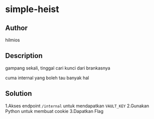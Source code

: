 # simple-heist

## Author
hilmios

## Description
gampang sekali, tinggal cari kunci dari brankasnya

cuma internal yang boleh tau banyak hal

## Solution
1.Akses endpoint `/internal` untuk mendapatkan `VAULT_KEY`
2.Gunakan Python untuk membuat cookie 
3.Dapatkan Flag
